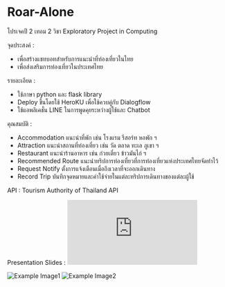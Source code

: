 # Roar-Alone
โปรเจคปี 2 เทอม 2 วิชา Exploratory Project in Computing

จุดประสงค์ :
- เพื่อสร้างแชทบอทสำหรับการแนะนำที่ท่องเที่ยวในไทย
- เพื่อส่งเสริมการท่องเที่ยวในประเทศไทย

รายละเอียด : 
- ใช้ภาษา python และ flask library
- Deploy ขึ้นโดยใช้ HeroKU เพื่อใช้ควบคู่กับ Dialogflow
- ใช้แอพลิเคชั่น LINE ในการพูดคุยระหว่างผู้ใช้และ Chatbot

คุณสมบัติ :
- Accommodation แนะนำที่พัก เช่น โรงแรม รีสอร์ท หอพัก ฯ 
- Attraction แนะนำสถานที่ท่องเที่ยว เช่น วัด ตลาด ทะเล ภูเขา ฯ
- Restaurant แนะนำร้านอาหาร เช่น ก๋วยเตี๋ยว ข้าวมันไก่ ฯ
- Recommended Route แนะนำทริปการท่องเที่ยวที่การท่องเที่ยวแห่งประเทศไทยจัดทำไว้
- Request Notify ตั้งการแจ้งเตือนเมื่อถึงเวลาที่จะออกเดินทาง
- Record Trip บันทึกจุดหมายและค่าใช้จ่ายในแต่ละทริปการเดินทางของแต่ละผู้ใช้

API : Tourism Authority of Thailand API

Presentation Slides : ![CHATBOT.pdf](https://github.com/jameVee/Roar-Alone/blob/94b32c96ad6a7d11acc54ff88d39b4d7982bc41d/CHATBOT.pdf)

![Example Image1](https://user-images.githubusercontent.com/59200533/239165792-8a0a099f-73c7-4660-80af-3e601377b42c.png)
![Example Image2](https://user-images.githubusercontent.com/59200533/239165943-53d3e5bb-1817-4555-8d73-bd066250eb03.png)
